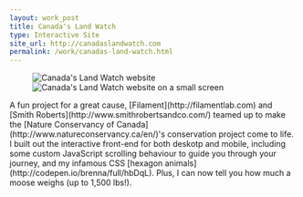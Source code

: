```yaml
---
layout: work_post
title: Canada's Land Watch
type: Interactive Site
site_url: http://canadaslandwatch.com
permalink: /work/canadas-land-watch.html
---
```

<figure class="responsive-site">
    <img src="{% asset_path work/landwatch-full.jpg %}" alt="Canada's Land Watch website" class="site-full"/>
    <img src="{% asset_path work/landwatch-mobile.jpg %}" alt="Canada's Land Watch website on a small screen" class="site-mobile"/>
</figure>
A fun project for a great cause, [Filament](http://filamentlab.com) and [Smith Roberts](http://www.smithrobertsandco.com/) teamed up to make the [Nature Conservancy of Canada](http://www.natureconservancy.ca/en/)'s conservation project come to life. I built out the interactive front-end for both deskotp and mobile, including some custom JavaScript scrolling behaviour to guide you through your journey, and my infamous CSS [hexagon animals](http://codepen.io/brenna/full/hbDqL). Plus, I can now tell you how much a moose weighs (up to 1,500 lbs!).